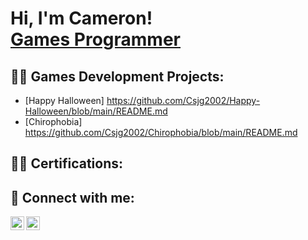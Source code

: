 <h1>Hi, I'm Cameron! <br/><a href="https://github.com/Csjg2002">Games Programmer</a>

<h2>👨‍💻 Games Development Projects:</h2>

- [Happy Halloween] https://github.com/Csjg2002/Happy-Halloween/blob/main/README.md
- [Chirophobia] https://github.com/Csjg2002/Chirophobia/blob/main/README.md

<h2>👨‍💻 Certifications:</h2>

<h2> 🤳 Connect with me:</h2>

[<img align="left" alt="Csjg2002 | YouTube" width="22px" src="https://cdn.jsdelivr.net/npm/simple-icons@v3/icons/youtube.svg" />][youtube]
[<img align="left" alt="Csjg2002 | LinkedIn" width="22px" src="https://cdn.jsdelivr.net/npm/simple-icons@v3/icons/linkedin.svg" />][linkedin]

[youtube]: https://www.youtube.com/channel/UCmBxOy_52P6xECyGy9mN6lA
[linkedin]: https://www.linkedin.com/in/csjg2002/

<!--
**joshmadakor1/joshmadakor1** is a ✨ _special_ ✨ repository because its `README.md` (this file) appears on your GitHub profile.

Here are some ideas to get you started:

- 🔭 I’m currently working on ...
- 🌱 I’m currently learning ...
- 👯 I’m looking to collaborate on ...
- 🤔 I’m looking for help with ...
- 💬 Ask me about ...
- 📫 How to reach me: ...
- 😄 Pronouns: ...
- ⚡ Fun fact: ...
-->
